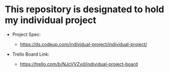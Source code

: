 # This repository is designated to hold my individual project

- Project Spec:
   - https://ds.codeup.com/individual-project/individual-project/

- Trello Board Link:
  - https://trello.com/b/NJcVVZvd/individual-project-board
